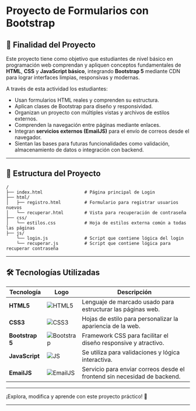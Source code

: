 # Proyecto de Formularios con Bootstrap

## 🎯 Finalidad del Proyecto

Este proyecto tiene como objetivo que estudiantes de nivel básico en programación web comprendan y apliquen conceptos fundamentales de **HTML**, **CSS** y **JavaScript básico**, integrando **Bootstrap 5** mediante CDN para lograr interfaces limpias, responsivas y modernas.

A través de esta actividad los estudiantes:

- Usan formularios HTML reales y comprenden su estructura.
- Aplican clases de Bootstrap para diseño y responsividad.
- Organizan un proyecto con múltiples vistas y archivos de estilos externos.
- Comprenden la navegación entre páginas mediante enlaces.
- Integran **servicios externos (EmailJS)** para el envío de correos desde el navegador.
- Sientan las bases para futuras funcionalidades como validación, almacenamiento de datos o integración con backend.

---

## 📁 Estructura del Proyecto

```plaintext
/
├── index.html                # Página principal de Login
├── html/
│   ├── registro.html         # Formulario para registrar usuarios nuevos
│   └── recuperar.html        # Vista para recuperación de contraseña
├── css/
│   └── estilos.css           # Hoja de estilos externa común a todas las páginas
├── js/
    └── login.js              # Script que contiene lógica del login
    └── recuperar.js          # Script que contiene lógica para recuperar contraseña
```

---

## 🛠️ Tecnologías Utilizadas

| Tecnología        | Logo                                                                 | Descripción                                                                 |
|------------------|----------------------------------------------------------------------|-----------------------------------------------------------------------------|
| **HTML5**        | ![HTML5](https://img.icons8.com/color/48/html-5--v1.png)              | Lenguaje de marcado usado para estructurar las páginas web.                |
| **CSS3**         | ![CSS3](https://img.icons8.com/color/48/css3.png)                     | Hojas de estilo para personalizar la apariencia de la web.                 |
| **Bootstrap 5**  | ![Bootstrap](https://img.icons8.com/color/48/bootstrap.png)           | Framework CSS para facilitar el diseño responsive y atractivo.             |
| **JavaScript**   | ![JS](https://img.icons8.com/color/48/javascript--v1.png)             | Se utiliza para validaciones y lógica interactiva.                         |
| **EmailJS**      | ![EmailJS](https://img.icons8.com/fluency/48/send-mass-email.png)     | Servicio para enviar correos desde el frontend sin necesidad de backend.   |

---

¡Explora, modifica y aprende con este proyecto práctico! 🚀

---